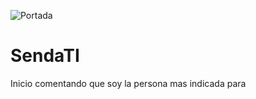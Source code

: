 ![Portada](/images/Programming-Languages.png)

# SendaTI

Inicio comentando que soy la persona mas indicada para 